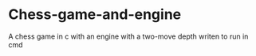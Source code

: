 # Chess-game-and-engine
A chess game in c with an engine with a two-move depth writen to run in cmd
